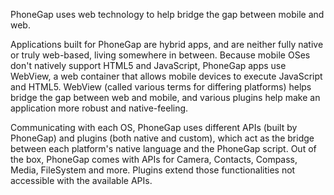 
PhoneGap uses web technology to help bridge the gap between mobile and
web.

Applications built for PhoneGap are hybrid apps, and are neither fully
native or truly web-based, living somewhere in between. Because mobile
OSes don't natively support HTML5 and JavaScript, PhoneGap apps use
WebView, a web container that allows mobile devices to execute
JavaScript and HTML5. WebView (called various terms for differing
platforms) helps bridge the gap between web and mobile, and various
plugins help make an application more robust and native-feeling.

Communicating with each OS, PhoneGap uses different APIs (built by
PhoneGap) and plugins (both native and custom), which act as the bridge
between each platform's native language and the PhoneGap script. Out of
the box, PhoneGap comes with APIs for Camera, Contacts, Compass, Media,
FileSystem and more. Plugins extend those functionalities not accessible
with the available APIs.
